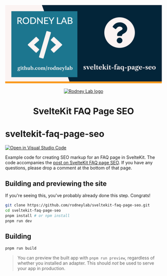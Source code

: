 <img src="./images/rodneylab-github-sveltekit-faq-page-seo.png" alt="Rodney Lab sveltekit-faq-page-seo Github banner">

<p align="center">
  <a aria-label="Open Rodney Lab site" href="https://rodneylab.com" rel="nofollow noopener noreferrer">
    <img alt="Rodney Lab logo" src="https://rodneylab.com/assets/icon.png" width="60" />
  </a>
</p>
<h1 align="center">
  SvelteKit FAQ Page SEO
</h1>

# sveltekit-faq-page-seo

[![Open in Visual Studio Code](https://open.vscode.dev/badges/open-in-vscode.svg)](https://open.vscode.dev/rodneylab/sveltekit-faq-page-seo)

Example code for creating SEO markup for an FAQ page in SvelteKit. The code accompanies the <a aria-label="Open Rodney Lab blog post on creating an F A Q page with S E O markup in Svelte Kit" href="https://rodneylab.com/sveltekit-faq-page-seo/">post on SvelteKit FAQ page SEO</a>. If you have any questions, please drop a comment at the bottom of that page.

## Building and previewing the site

If you're seeing this, you've probably already done this step. Congrats!

```bash
git clone https://github.com/rodneylab/sveltekit-faq-page-seo.git
cd sveltekit-faq-page-seo
pnpm install # or npm install
pnpm run dev
```

## Building

```bash
pnpm run build
```

> You can preview the built app with `pnpm run preview`, regardless of whether you installed an adapter. This should _not_ be used to serve your app in production.
